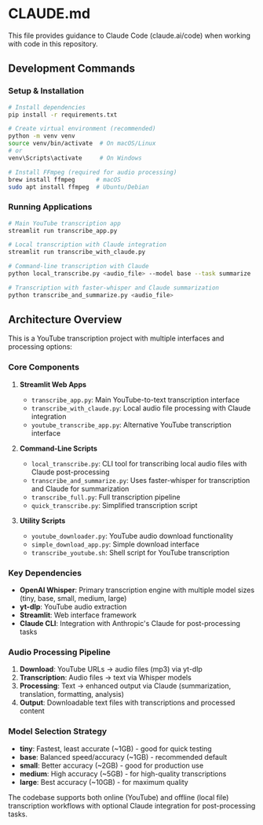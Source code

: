 # CLAUDE.md

This file provides guidance to Claude Code (claude.ai/code) when working with code in this repository.

## Development Commands

### Setup & Installation
```bash
# Install dependencies
pip install -r requirements.txt

# Create virtual environment (recommended)
python -m venv venv
source venv/bin/activate  # On macOS/Linux
# or
venv\Scripts\activate     # On Windows

# Install FFmpeg (required for audio processing)
brew install ffmpeg      # macOS
sudo apt install ffmpeg  # Ubuntu/Debian
```

### Running Applications
```bash
# Main YouTube transcription app
streamlit run transcribe_app.py

# Local transcription with Claude integration
streamlit run transcribe_with_claude.py

# Command-line transcription with Claude
python local_transcribe.py <audio_file> --model base --task summarize

# Transcription with faster-whisper and Claude summarization
python transcribe_and_summarize.py <audio_file>
```

## Architecture Overview

This is a YouTube transcription project with multiple interfaces and processing options:

### Core Components

1. **Streamlit Web Apps**
   - `transcribe_app.py`: Main YouTube-to-text transcription interface
   - `transcribe_with_claude.py`: Local audio file processing with Claude integration
   - `youtube_transcribe_app.py`: Alternative YouTube transcription interface

2. **Command-Line Scripts**
   - `local_transcribe.py`: CLI tool for transcribing local audio files with Claude post-processing
   - `transcribe_and_summarize.py`: Uses faster-whisper for transcription and Claude for summarization
   - `transcribe_full.py`: Full transcription pipeline
   - `quick_transcribe.py`: Simplified transcription script

3. **Utility Scripts**
   - `youtube_downloader.py`: YouTube audio download functionality
   - `simple_download_app.py`: Simple download interface
   - `transcribe_youtube.sh`: Shell script for YouTube transcription

### Key Dependencies
- **OpenAI Whisper**: Primary transcription engine with multiple model sizes (tiny, base, small, medium, large)
- **yt-dlp**: YouTube audio extraction
- **Streamlit**: Web interface framework
- **Claude CLI**: Integration with Anthropic's Claude for post-processing tasks

### Audio Processing Pipeline
1. **Download**: YouTube URLs → audio files (mp3) via yt-dlp
2. **Transcription**: Audio files → text via Whisper models
3. **Processing**: Text → enhanced output via Claude (summarization, translation, formatting, analysis)
4. **Output**: Downloadable text files with transcriptions and processed content

### Model Selection Strategy
- **tiny**: Fastest, least accurate (~1GB) - good for quick testing
- **base**: Balanced speed/accuracy (~1GB) - recommended default
- **small**: Better accuracy (~2GB) - good for production use
- **medium**: High accuracy (~5GB) - for high-quality transcriptions
- **large**: Best accuracy (~10GB) - for maximum quality

The codebase supports both online (YouTube) and offline (local file) transcription workflows with optional Claude integration for post-processing tasks.